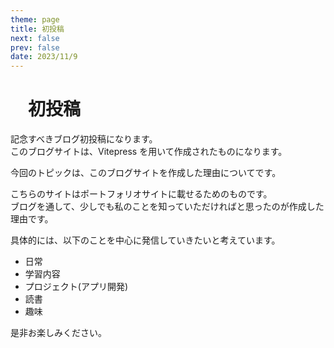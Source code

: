 ```yaml
---
theme: page
title: 初投稿
next: false
prev: false
date: 2023/11/9
---
```


# 　初投稿

記念すべきブログ初投稿になります。  
このブログサイトは、Vitepress を用いて作成されたものになります。

今回のトピックは、このブログサイトを作成した理由についてです。

こちらのサイトはポートフォリオサイトに載せるためのものです。  
ブログを通して、少しでも私のことを知っていただければと思ったのが作成した理由です。

具体的には、以下のことを中心に発信していきたいと考えています。

- 日常
- 学習内容
- プロジェクト(アプリ開発)
- 読書
- 趣味

是非お楽しみください。
